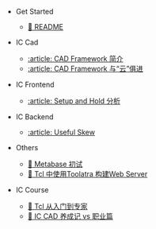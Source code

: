 - Get Started

  - [:thought_balloon: README](README.md)

- IC Cad

  - [:article: CAD Framework 简介](iccad/cad_framework.md)
  - [:article: CAD Framework 与“云”俱进](iccad/cad_framework_cloud.md)

- IC Frontend

  - [:article: Setup and Hold 分析](icfe/setup_hold.md)

- IC Backend

  - [:article: Useful Skew](icbe/useful_skew.md)

- Others

  - [:key: Metabase 初试](other/use_metabase.md)
  - [:key: Tcl 中使用Toolatra 构建Web Server](other/use_toolatra.md)

- IC Course

  - [:book: Tcl 从入门到专家](iccourse/README.ictcl.md)
  - [:book: IC CAD 养成记 vs 职业篇](iccourse/README.iccad.md)
